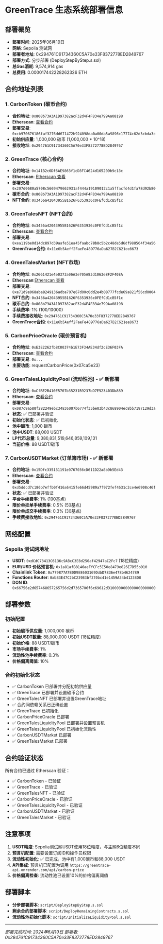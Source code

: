# GreenTrace 生态系统部署信息

## 部署概览

- **部署时间**: 2025年06月19日
- **网络**: Sepolia 测试网
- **部署者地址**: 0x294761C91734360C5A70e33F8372778ED2849767
- **部署方式**: 分步部署 (DeployStepByStep.s.sol)
- **总Gas消耗**: 9,574,914 gas
- **总费用**: 0.000017442228262326 ETH

## 合约地址列表

### 1. CarbonToken (碳币合约)

- **合约地址**: `0x808b73A3A1D97382acF32d4F4F834e799Aa08198`
- **Etherscan**: [查看合约](https://sepolia.etherscan.io/address/0x808b73A3A1D97382acF32d4F4F834e799Aa08198)
- **部署交易**: `0xcb970676186faf3276dd671472b924098da0a00da5a9896c17774c62d3cbda3c`
- **初始供应量**: 1,000,000 碳币 (1,000,000 * 10^18)
- **接收地址**: `0x294761C91734360C5A70e33F8372778ED2849767`

### 2. GreenTrace (核心合约)

- **合约地址**: `0x141B2c6Df6AE9863f1cD8FC4624d165209b9c18c`
- **Etherscan**: [Etherscan 查看](https://sepolia.etherscan.io/address/0x141b2c6df6ae9863f1cd8fc4624d165209b9c18c)
- **部署交易**: `0x207d0680a5708c5669479662931af444a19109012c1a5ffacfd4d1fa78d92b80`
- **碳币合约**: `0x808b73A3A1D97382acF32d4F4F834e799Aa08198`
- **NFT合约**: `0x3456a42043955B1626F6353936c0FEfCd1cB5f1c`

### 3. GreenTalesNFT (NFT合约)

- **合约地址**: `0x3456a42043955B1626F6353936c0FEfCd1cB5f1c`
- **Etherscan**: [查看合约](https://sepolia.etherscan.io/address/0x3456a42043955B1626F6353936c0FEfCd1cB5f1c)
- **部署交易**: `0xea119be0d14dc897d39aafe51ea45faabc78b8c5b2c48de5d6df988564f34a56`
- **GreenTrace合约**: `0x11e6b5Aeff2FaeFe489776aDa627B2C621ee8673`

### 4. GreenTalesMarket (NFT市场)

- **合约地址**: `0x2661421e4e0373a06A3e705A83d1063e8F2F40EA`
- **Etherscan**:[Etherscan 查看](https://sepolia.etherscan.io/address/0x2661421e4e0373a06a3e705a83d1063e8f2f40ea)
- **部署交易**: `0xe71d9e068aba8249136adba707e67d00c0dd2e4b08777fcde69a821f56cd0004`
- **NFT合约**: `0x3456a42043955B1626F6353936c0FEfCd1cB5f1c`
- **碳币合约**: `0x808b73A3A1D97382acF32d4F4F834e799Aa08198`
- **手续费率**: 1% (100/10000)
- **手续费接收地址**: `0x294761C91734360C5A70e33F8372778ED2849767`
- **GreenTrace合约**: `0x11e6b5Aeff2FaeFe489776aDa627B2C621ee8673`

### 5. CarbonPriceOracle (碳价预言机)

- **合约地址**: `0xE3E2262fb8C00374b1E73F34AE34df2cE36F03FA`
- **Etherscan**: [查看合约](https://sepolia.etherscan.io/address/0xE3E2262fb8C00374b1E73F34AE34df2cE36F03FA)
- **部署交易**: `0x...`
- **主要功能**: requestCarbonPrice(0x07ca5e23)

### 6. GreenTalesLiquidityPool (流动性池) - ✅ 新部署

- **合约地址**: `0xCfBE2B410E5707b35231B9237bD7E523403Db889`
- **Etherscan**: [查看合约](https://sepolia.etherscan.io/address/0xcfbe2b410e5707b35231b9237bd7e523403db889)
- **部署交易**: `0x087c9a580f282249ebc34836007b6774f35be03b43c868904ec8bb7197129d3a`
- **状态**: ✅ 已部署并验证
- **初始化状态**: ✅ 已初始化
- **池中碳币**: 1,000 碳币
- **池中USDT**: 88,000 USDT
- **LP代币总量**: 9,380,831,519,646,859,109,131
- **当前价格**: 88 USDT/碳币

### 7. CarbonUSDTMarket (订单簿市场) - ✅ 新部署

- **合约地址**: `0x15Dfc335131191e0767036cD611D22a8b9b5Ed43`
- **Etherscan**: [查看合约](https://sepolia.etherscan.io/address/0x15dfc335131191e0767036cd611d22a8b9b5ed43)
- **部署交易**: `0xd5ddcd7c186b7effb0f416a6415fe66d45989a7f972fef4631c2ce4e6908c46f`
- **状态**: ✅ 已部署并验证
- **平台手续费率**: 1% (100基点)
- **限价单挂单手续费率**: 0.5% (50基点)
- **限价单成交手续费率**: 0.3% (30基点)
- **手续费接收地址**: `0x294761C91734360C5A70e33F8372778ED2849767`

## 网络配置

### Sepolia 测试网地址

- **USDT**: `0xdCdC73413C6136c9ABcC3E8d250af42947aC2Fc7` (18位精度)
- **EUR/USD 价格预言机**: `0x1a81afB8146aeFfCFc5E50e8479e826E7D55b910`
- **Chainlink Token**: `0x779877A7B0D9E8603169DdbD7836e478b4624789`
- **Functions Router**: `0xb83E47C2bC239B3bf370bc41e1459A34b41238D0`
- **DON ID**: `0x66756e2d657468657265756d2d7365706f6c69612d3100000000000000000000`

## 部署参数

### 初始配置

- **初始碳币供应量**: 1,000,000 碳币
- **初始USDT数量**: 88,000,000 USDT (18位精度)
- **初始价格**: 88 USDT/碳币
- **市场手续费率**: 1%
- **流动性池手续费率**: 0.3%
- **价格偏离阈值**: 10%

### 合约初始化状态

- ✅ CarbonToken 已部署并分配初始供应量
- ✅ GreenTrace 已部署并设置碳币合约
- ✅ GreenTalesNFT 已部署并设置GreenTrace地址
- ✅ 合约间依赖关系已正确设置
- ✅ GreenTrace 已初始化
- ✅ CarbonPriceOracle 已部署
- ✅ GreenTalesLiquidityPool 已部署并设置预言机
- ✅ GreenTalesLiquidityPool 已初始化流动性
- ✅ CarbonUSDTMarket 已部署
- ✅ GreenTalesMarket 已部署

## 合约验证状态

所有合约已通过 Etherscan 验证：

- ✅ CarbonToken - 已验证
- ✅ GreenTrace - 已验证
- ✅ GreenTalesNFT - 已验证
- ✅ CarbonPriceOracle - 已验证
- ✅ GreenTalesLiquidityPool - 已验证
- ✅ CarbonUSDTMarket - 已验证
- ✅ GreenTalesMarket - 已验证

## 注意事项

1. **USDT精度**: Sepolia测试网USDT使用18位精度，与主网6位精度不同
2. **预言机配置**: 需要设置订阅ID和操作员权限
3. **流动性初始化**: ✅ 已完成，池中有1,000碳币和88,000 USDT
4. **API集成**: 预言机已配置为调用 `https://greentrace-api.onrender.com/api/carbon-price`
5. **价格偏离检查**: 流动性池已设置10%的价格偏离阈值

## 部署脚本

- **分步部署脚本**: `script/DeployStepByStep.s.sol`
- **剩余合约部署脚本**: `script/DeployRemainingContracts.s.sol`
- **流动性池初始化脚本**: `script/InitializeLiquidityPool.s.sol`

---

*部署完成时间: 2024年6月19日*
*部署者: 0x294761C91734360C5A70e33F8372778ED2849767*
